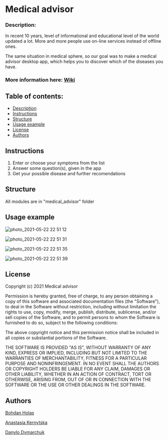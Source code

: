 # Medical advisor
### Description:
In recent 10 years, level of informational and educational level of the world updated a lot. More and more people use on-line services instead of offline ones. 

The same situation in medical sphere, so our goal was to make a medical advisor desktop app, which helps you to discover which of the diseases you have.

### More information here: [Wiki](https://github.com/bohdaholas/Medical-advisor/wiki)


## Table of contents:
* [Description](https://github.com/bohdaholas/Medical-advisor#medical-advisor)
* [Instructions](https://github.com/bohdaholas/Medical-advisor#instructions)
* [Structure](https://github.com/bohdaholas/Medical-advisor#structure)
* [Usage example](https://github.com/bohdaholas/Medical-advisor#usage-example)
* [License](https://github.com/bohdaholas/Medical-advisor#license)
* [Authors](https://github.com/bohdaholas/Medical-advisor#authors)


## Instructions
1. Enter or choose your symptoms from the list
2. Answer some question(s), given in the app
3. Get your possible disease and further recomendations


## Structure
All modules are in "medical_advisor" folder


## Usage example
![photo_2021-05-22 22 51 12](https://user-images.githubusercontent.com/75973148/119239199-38d20d80-bb50-11eb-8607-bb16f6cb9e6b.jpeg)


![photo_2021-05-22 22 51 31](https://user-images.githubusercontent.com/75973148/119239207-4be4dd80-bb50-11eb-83c0-6bb49dc26a9e.jpeg)


![photo_2021-05-22 22 51 35](https://user-images.githubusercontent.com/75973148/119239210-4e473780-bb50-11eb-8d8a-1ff8fed40509.jpeg)


![photo_2021-05-22 22 51 39](https://user-images.githubusercontent.com/75973148/119239212-5010fb00-bb50-11eb-9cbe-1209a431bfa5.jpeg)


## License
Copyright (c) 2021 Medical advisor

Permission is hereby granted, free of charge, to any person obtaining a copy
of this software and associated documentation files (the "Software"), to deal
in the Software without restriction, including without limitation the rights
to use, copy, modify, merge, publish, distribute, sublicense, and/or sell
copies of the Software, and to permit persons to whom the Software is
furnished to do so, subject to the following conditions:

The above copyright notice and this permission notice shall be included in all
copies or substantial portions of the Software.

THE SOFTWARE IS PROVIDED "AS IS", WITHOUT WARRANTY OF ANY KIND, EXPRESS OR
IMPLIED, INCLUDING BUT NOT LIMITED TO THE WARRANTIES OF MERCHANTABILITY,
FITNESS FOR A PARTICULAR PURPOSE AND NONINFRINGEMENT. IN NO EVENT SHALL THE
AUTHORS OR COPYRIGHT HOLDERS BE LIABLE FOR ANY CLAIM, DAMAGES OR OTHER
LIABILITY, WHETHER IN AN ACTION OF CONTRACT, TORT OR OTHERWISE, ARISING FROM,
OUT OF OR IN CONNECTION WITH THE SOFTWARE OR THE USE OR OTHER DEALINGS IN THE
SOFTWARE.

## Authors
[Bohdan Holas](https://github.com/bohdaholas)

[Anastasia Kernytska](https://github.com/akerni)

[Danylo Dymarchuk](https://github.com/Dandymarchuk)
